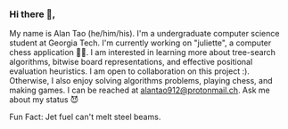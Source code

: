 ### Hi there 👋,
My name is Alan Tao (he/him/his). I'm a undergraduate computer science student at Georgia Tech. I'm currently working on "juliette", a computer chess application 🔬🧠. I am interested in learning more about tree-search algorithms, bitwise board representations, and effective positional evaluation heuristics. I am open to collaboration on this project :). Otherwise, I also enjoy solving algorithms problems, playing chess, and making games. I can be reached at alantao912@protonmail.ch. Ask me about my status 😈

Fun Fact: Jet fuel can't melt steel beams. 
<!--
**alantao912/alantao912** is a ✨ _special_ ✨ repository because its `README.md` (this file) appears on your GitHub profile.

Here are some ideas to get you started:

- 🔭 I’m currently working on ...
- 🌱 I’m currently learning ...
- 👯 I’m looking to collaborate on ...
- 🤔 I’m looking for help with ...
- 💬 Ask me about ...
- 📫 How to reach me: ...
- 😄 Pronouns: ...
- ⚡ Fun fact: ...
-->
